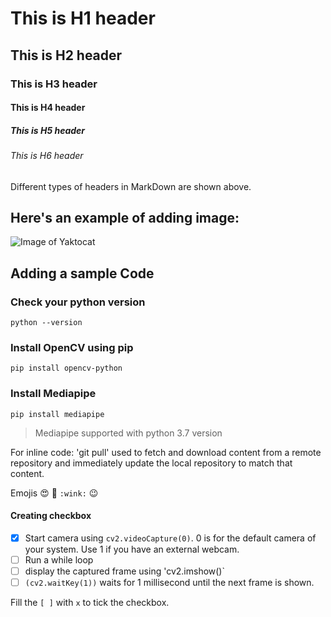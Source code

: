 # This is H1 header
## This is H2 header
### This is H3 header
#### This is H4 header
##### This is H5 header
###### This is H6 header

Different types of headers in MarkDown are shown above.


## Here's an example of adding image:
![Image of Yaktocat](https://octodex.github.com/images/yaktocat.png)


## Adding a sample Code
### Check your python version 
``` python --version ```

### Install OpenCV using pip
``` pip install opencv-python ```

### Install Mediapipe
``` pip install mediapipe ```

> Mediapipe supported with python 3.7 version

For inline code: 'git pull' used to fetch and download content from a remote repository and immediately update the local repository to match that content.

Emojis :heart_eyes: :ghost: ` :wink: ` :wink:

#### Creating checkbox
- [x] Start camera using ` cv2.videoCapture(0) `. 0 is for the default camera of your system. Use 1 if you have an external webcam.
- [ ] Run a while loop 
- [ ] display the captured frame using 'cv2.imshow()`
- [ ]  `(cv2.waitKey(1))`  waits for 1 millisecond until the next frame is shown.

Fill the ` [ ] ` with `x` to tick the checkbox.

